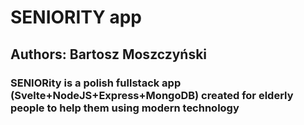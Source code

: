 # SENIORITY app

## Authors: Bartosz Moszczyński

### SENIORity is a polish fullstack app (Svelte+NodeJS+Express+MongoDB) created for elderly people to help them using modern technology
